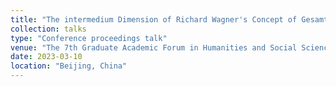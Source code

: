 ```yaml
---
title: "The intermedium Dimension of Richard Wagner's Concept of Gesamtkunstwerk: Case Study Based on Lohengrin / 瓦格纳“总体艺术”观念的跨媒介之维：基于《罗恩格林》的个案研究"
collection: talks
type: "Conference proceedings talk"
venue: "The 7th Graduate Academic Forum in Humanities and Social Sciences of Beijing Language and Culture University."
date: 2023-03-10
location: "Beijing, China"
---
```


